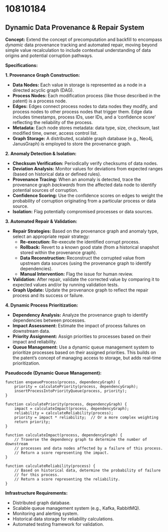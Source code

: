 # 10810184

## Dynamic Data Provenance & Repair System

**Concept:** Extend the concept of precomputation and backfill to encompass *dynamic* data provenance tracking and automated repair, moving beyond simple value recalculation to include contextual understanding of data origins and potential corruption pathways.

**Specifications:**

**1. Provenance Graph Construction:**

*   **Data Nodes:** Each value in storage is represented as a node in a directed acyclic graph (DAG).
*   **Process Nodes:**  Each modification process (like those described in the patent) is a process node.
*   **Edges:** Edges connect process nodes to data nodes they modify, and process nodes to other process nodes that trigger them.  Edge data includes timestamps, process IDs, user IDs, and a ‘confidence score’ reflecting the reliability of the process.
*   **Metadata:** Each node stores metadata: data type, size, checksum, last modified time, owner, access control list.
*   **Graph Storage:** A distributed, scalable graph database (e.g., Neo4j, JanusGraph) is employed to store the provenance graph.

**2. Anomaly Detection & Isolation:**

*   **Checksum Verification:** Periodically verify checksums of data nodes.
*   **Deviation Analysis:** Monitor values for deviations from expected ranges (based on historical data or defined rules).
*   **Provenance Tracing:** When an anomaly is detected, trace the provenance graph *backwards* from the affected data node to identify potential sources of corruption.
*   **Confidence Scoring:**  Use the confidence scores on edges to weight the probability of corruption originating from a particular process or data source.
*   **Isolation:**  Flag potentially compromised processes or data sources.

**3. Automated Repair & Validation:**

*   **Repair Strategies:** Based on the provenance graph and anomaly type, select an appropriate repair strategy:
    *   **Re-execution:** Re-execute the identified corrupt process.
    *   **Rollback:** Revert to a known good state (from a historical snapshot stored within the provenance graph).
    *   **Data Reconstruction:** Reconstruct the corrupted value from upstream data sources (using the provenance graph to identify dependencies).
    *   **Manual Intervention:** Flag the issue for human review.
*   **Validation:** After repair, validate the corrected value by comparing it to expected values and/or by running validation tests.
*   **Graph Update:** Update the provenance graph to reflect the repair process and its success or failure.

**4. Dynamic Process Prioritization:**

*   **Dependency Analysis:**  Analyze the provenance graph to identify dependencies between processes.
*   **Impact Assessment:**  Estimate the impact of process failures on downstream data.
*   **Priority Assignment:** Assign priorities to processes based on their impact and reliability.
*   **Queue Management:**  Use a dynamic queue management system to prioritize processes based on their assigned priorities.  This builds on the patent’s concept of managing access to storage, but adds real-time prioritization.

**Pseudocode (Dynamic Queue Management):**

```
function enqueueProcess(process, dependencyGraph) {
    priority = calculatePriority(process, dependencyGraph);
    insertProcessIntoPriorityQueue(process, priority);
}

function calculatePriority(process, dependencyGraph) {
    impact = calculateImpact(process, dependencyGraph);
    reliability = calculateReliability(process);
    priority = impact * reliability;  // Or a more complex weighting
    return priority;
}

function calculateImpact(process, dependencyGraph) {
    // Traverse the dependency graph to determine the number of downstream
    // processes and data nodes affected by a failure of this process.
    // Return a score representing the impact.
}

function calculateReliability(process) {
    // Based on historical data, determine the probability of failure
    // for this process.
    // Return a score representing the reliability.
}
```

**Infrastructure Requirements:**

*   Distributed graph database.
*   Scalable queue management system (e.g., Kafka, RabbitMQ).
*   Monitoring and alerting system.
*   Historical data storage for reliability calculations.
*   Automated testing framework for validation.